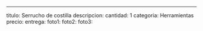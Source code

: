 ---
titulo: Serrucho de costilla
descripcion: 
cantidad: 1
categoria: Herramientas
precio: 
entrega: 
foto1: 
foto2: 
foto3: 
